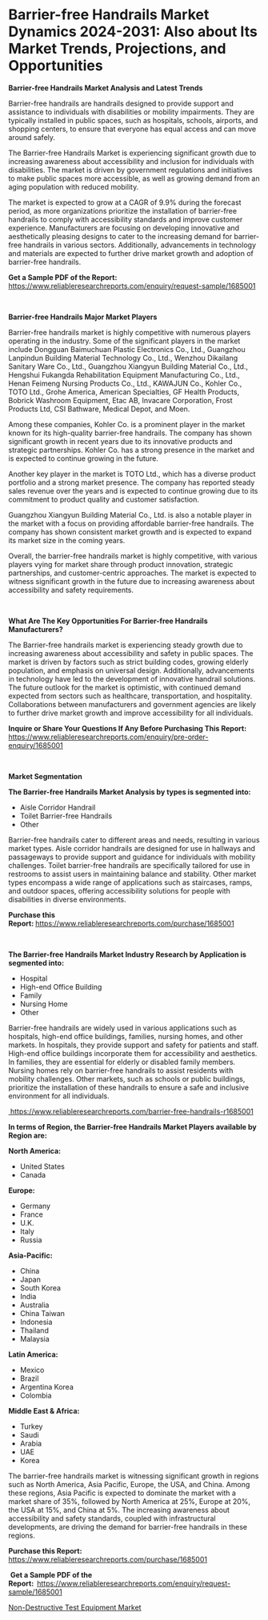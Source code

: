 <p><h1>Barrier-free Handrails Market Dynamics 2024-2031: Also about Its Market Trends, Projections, and Opportunities</h1></p><p><strong>Barrier-free Handrails Market Analysis and Latest Trends</strong></p>
<p><p>Barrier-free handrails are handrails designed to provide support and assistance to individuals with disabilities or mobility impairments. They are typically installed in public spaces, such as hospitals, schools, airports, and shopping centers, to ensure that everyone has equal access and can move around safely.</p><p>The Barrier-free Handrails Market is experiencing significant growth due to increasing awareness about accessibility and inclusion for individuals with disabilities. The market is driven by government regulations and initiatives to make public spaces more accessible, as well as growing demand from an aging population with reduced mobility.</p><p>The market is expected to grow at a CAGR of 9.9% during the forecast period, as more organizations prioritize the installation of barrier-free handrails to comply with accessibility standards and improve customer experience. Manufacturers are focusing on developing innovative and aesthetically pleasing designs to cater to the increasing demand for barrier-free handrails in various sectors. Additionally, advancements in technology and materials are expected to further drive market growth and adoption of barrier-free handrails.</p></p>
<p><strong>Get a Sample PDF of the Report:&nbsp;</strong> <a href="https://www.reliableresearchreports.com/enquiry/request-sample/1685001">https://www.reliableresearchreports.com/enquiry/request-sample/1685001</a></p>
<p>&nbsp;</p>
<p><strong>Barrier-free Handrails Major Market Players</strong></p>
<p><p>Barrier-free handrails market is highly competitive with numerous players operating in the industry. Some of the significant players in the market include Dongguan Baimuchuan Plastic Electronics Co., Ltd., Guangzhou Lanpindun Building Material Technology Co., Ltd., Wenzhou Dikailang Sanitary Ware Co., Ltd., Guangzhou Xiangyun Building Material Co., Ltd., Hengshui Fukangda Rehabilitation Equipment Manufacturing Co., Ltd., Henan Feimeng Nursing Products Co., Ltd., KAWAJUN Co., Kohler Co., TOTO Ltd., Grohe America, American Specialties, GF Health Products, Bobrick Washroom Equipment, Etac AB, Invacare Corporation, Frost Products Ltd, CSI Bathware, Medical Depot, and Moen.</p><p>Among these companies, Kohler Co. is a prominent player in the market known for its high-quality barrier-free handrails. The company has shown significant growth in recent years due to its innovative products and strategic partnerships. Kohler Co. has a strong presence in the market and is expected to continue growing in the future.</p><p>Another key player in the market is TOTO Ltd., which has a diverse product portfolio and a strong market presence. The company has reported steady sales revenue over the years and is expected to continue growing due to its commitment to product quality and customer satisfaction.</p><p>Guangzhou Xiangyun Building Material Co., Ltd. is also a notable player in the market with a focus on providing affordable barrier-free handrails. The company has shown consistent market growth and is expected to expand its market size in the coming years.</p><p>Overall, the barrier-free handrails market is highly competitive, with various players vying for market share through product innovation, strategic partnerships, and customer-centric approaches. The market is expected to witness significant growth in the future due to increasing awareness about accessibility and safety requirements.</p></p>
<p>&nbsp;</p>
<p><strong>What Are The Key Opportunities For Barrier-free Handrails Manufacturers?</strong></p>
<p><p>The Barrier-free handrails market is experiencing steady growth due to increasing awareness about accessibility and safety in public spaces. The market is driven by factors such as strict building codes, growing elderly population, and emphasis on universal design. Additionally, advancements in technology have led to the development of innovative handrail solutions. The future outlook for the market is optimistic, with continued demand expected from sectors such as healthcare, transportation, and hospitality. Collaborations between manufacturers and government agencies are likely to further drive market growth and improve accessibility for all individuals.</p></p>
<p><strong>Inquire or Share Your Questions If Any Before Purchasing This Report:</strong> <a href="https://www.reliableresearchreports.com/enquiry/pre-order-enquiry/1685001">https://www.reliableresearchreports.com/enquiry/pre-order-enquiry/1685001</a></p>
<p>&nbsp;</p>
<p><strong>Market Segmentation</strong></p>
<p><strong>The Barrier-free Handrails Market Analysis by types is segmented into:</strong></p>
<p><ul><li>Aisle Corridor Handrail</li><li>Toilet Barrier-free Handrails</li><li>Other</li></ul></p>
<p><p>Barrier-free handrails cater to different areas and needs, resulting in various market types. Aisle corridor handrails are designed for use in hallways and passageways to provide support and guidance for individuals with mobility challenges. Toilet barrier-free handrails are specifically tailored for use in restrooms to assist users in maintaining balance and stability. Other market types encompass a wide range of applications such as staircases, ramps, and outdoor spaces, offering accessibility solutions for people with disabilities in diverse environments.</p></p>
<p><strong>Purchase this Report:&nbsp;</strong><a href="https://www.reliableresearchreports.com/purchase/1685001">https://www.reliableresearchreports.com/purchase/1685001</a></p>
<p>&nbsp;</p>
<p><strong>The Barrier-free Handrails Market Industry Research by Application is segmented into:</strong></p>
<p><ul><li>Hospital</li><li>High-end Office Building</li><li>Family</li><li>Nursing Home</li><li>Other</li></ul></p>
<p><p>Barrier-free handrails are widely used in various applications such as hospitals, high-end office buildings, families, nursing homes, and other markets. In hospitals, they provide support and safety for patients and staff. High-end office buildings incorporate them for accessibility and aesthetics. In families, they are essential for elderly or disabled family members. Nursing homes rely on barrier-free handrails to assist residents with mobility challenges. Other markets, such as schools or public buildings, prioritize the installation of these handrails to ensure a safe and inclusive environment for all individuals.</p></p>
<p><a href="https://www.reliableresearchreports.com/barrier-free-handrails-r1685001">&nbsp;https://www.reliableresearchreports.com/barrier-free-handrails-r1685001</a></p>
<p><strong>In terms of Region, the Barrier-free Handrails Market Players available by Region are:</strong></p>
<p>
    <p> <strong> North America: </strong>
        <ul>
            <li>United States</li>
            <li>Canada</li>
        </ul>
        </p> 
    <p> <strong> Europe: </strong>
        <ul>
            <li>Germany</li>
            <li>France</li>
            <li>U.K.</li>
            <li>Italy</li>
            <li>Russia</li>
        </ul>
        </p> 
    <p> <strong> Asia-Pacific: </strong>
        <ul>
            <li>China</li>
            <li>Japan</li>
            <li>South Korea</li>
            <li>India</li>
            <li>Australia</li>
            <li>China Taiwan</li>
            <li>Indonesia</li>
            <li>Thailand</li>
            <li>Malaysia</li>
        </ul>
        </p> 
    <p> <strong> Latin America: </strong>
        <ul>
            <li>Mexico</li>
            <li>Brazil</li>
            <li>Argentina Korea</li>
            <li>Colombia</li>
        </ul>
        </p> 
    <p> <strong> Middle East & Africa: </strong>
        <ul>
            <li>Turkey</li>
            <li>Saudi</li>
            <li>Arabia</li>
            <li>UAE</li>
            <li>Korea</li>
        </ul>
    </p>
    </p>
<p><p>The barrier-free handrails market is witnessing significant growth in regions such as North America, Asia Pacific, Europe, the USA, and China. Among these regions, Asia Pacific is expected to dominate the market with a market share of 35%, followed by North America at 25%, Europe at 20%, the USA at 15%, and China at 5%. The increasing awareness about accessibility and safety standards, coupled with infrastructural developments, are driving the demand for barrier-free handrails in these regions.</p></p>
<p><strong>Purchase this Report: </strong><a href="https://www.reliableresearchreports.com/purchase/1685001">https://www.reliableresearchreports.com/purchase/1685001</a></p>
<p>&nbsp;<strong>Get a Sample PDF of the Report:&nbsp;&nbsp;</strong><a href="https://www.reliableresearchreports.com/enquiry/request-sample/1685001">https://www.reliableresearchreports.com/enquiry/request-sample/1685001</a></p>
<p><strong></strong></p>
<p><p><a href="https://github.com/victorialyman98067/Market-Research-Report-List-1/blob/main/non-destructive-test-equipment-market.md">Non-Destructive Test Equipment Market</a></p></p>